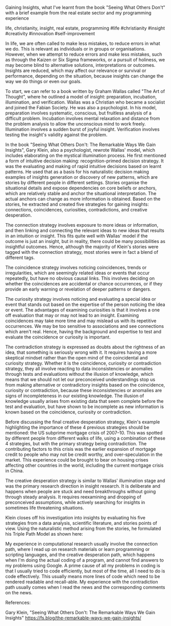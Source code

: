 Gaining Insights, what I've learnt from the book "Seeing What Others Don't" with a brief example from the real estate sector and my programming experience

life, christianity, insight, real estate, programming
#life
#christianity
#insight
#creativity
#innovation
#self-improvement

In life, we are often called to make less mistakes, to reduce errors in what we do.  This is relevant as individuals or in groups or organisations.  However, when we attempt to reduce errors and make less mistakes, such as through the Kaizen or Six Sigma frameworks, or a pursuit of holiness, we may become blind to alternative solutions, interpretations or outcomes.  Insights are reduced, which may affect our relevance or survival or performance, depending on the situation, because insights can change the way we do things or even our goals.  

To start, we can refer to a book written by Graham Wallas called "The Art of Thought", where he outlined a model of insight: preparation, incubation, illumination, and verification.  Wallas was a Christian who became a socialist and joined the Fabian Society.  He was also a psychologist.  In his model, preparation involves systematic, conscious, but fruitless analysis of a difficult problem.  Incubation involves mental relaxation and distance from the problem analysis to allow the unconscious mind to work freely.  Illumination involves a sudden burst of joyful insight.  Verification involves testing the insight's validity against the problem.  

In the book "Seeing What Others Don't: The Remarkable Ways We Gain Insights", Gary Klein, also a psychologist, rewrote Wallas' model, which includes elaborating on the mystical illumination process.  He first mentioned a form of intuitive decision making: recognition-primed decision strategy.  It was the evaluating and making of rapid intuitive decisions based on learnt patterns.  He used that as a basis for his naturalistic decision making examples of insights generation or discovery of new patterns, which are stories by different people in different settings.  Stories organise the situational details and expose dependencies on core beliefs or anchors, which are relatively stable and anchor the situational interpretation.  The actual anchors can change as more information is obtained.  Based on the stories, he extracted and created five strategies for gaining insights: connections, coincidences, curiosities, contradictions, and creative desperation.  

The connection strategy involves exposure to more ideas or information, and then linking and connecting the relevant ideas to new ideas that results in an intuition or insight.  This fits quite well with Wallas' model if the outcome is just an insight, but in reality, there could be many possibilities as insightful outcomes.  Hence, although the majority of Klein's stories were tagged with the connection strategy, most stories were in fact a blend of different tags.  

The coincidence strategy involves noticing coincidences, trends or irregularities, which are seemingly related ideas or events that occur repeatedly, but have no obvious causal links.  This involves deciding on whether the coincidences are accidental or chance occurrences, or if they provide an early warning or revelation of deeper patterns or dangers.  

The curiosity strategy involves noticing and evaluating a special idea or event that stands out based on the expertise of the person noticing the idea or event.  The advantages of examining curiosities is that it involves a one off evaluation that may or may not lead to an insight.  Examining coincidences may take more time and may mislead us with its repetitive occurrences.  We may be too sensitive to associations and see connections which aren't real.  Hence, having the background and expertise to test and evaluate the coincidence or curiosity is important.  

The contradiction strategy is expressed as doubts about the rightness of an idea, that something is seriously wrong with it.  It requires having a more skeptical mindset rather than the open mind of the coincidental and curiosity strategy.  Whether it is the coincidence, curiosity or contradiction strategy, they all involve reacting to data inconsistencies or anomalies through tests and evaluations without the illusion of knowledge, which means that we should not let our preconceived understandings stop us from making alternative or contradictory insights based on the coincidence, curiosity or contradiction, because these inconsistencies or anomalies are signs of incompleteness in our existing knowledge.  The illusion of knowledge usually arises from existing data that seem complete before the test and evaluation, but have shown to be incomplete as new information is known based on the coincidence, curiosity or contradiction.  

Before discussing the final creative desperation strategy, Klein's example highlighting the importance of these 4 previous strategies should be mentioned: the US subprime mortgage crisis of 2007–10.  This was spotted by different people from different walks of life, using a combination of these 4 strategies, but with the primary strategy being contradiction.  The contributing factors to this crisis was the earlier expansion of mortgage credit to people who may not be credit worthy, and over-speculation in the market.  This experience could be brought to bear on housing crises affecting other countries in the world, including the current mortgage crisis in China.  

The creative desperation strategy is similar to Wallas' illumination stage and was the primary research direction in insight research.  It is deliberate and happens when people are stuck and need breakthroughs without going through steady analysis.  It requires reexamining and dropping of preconceived assumptions, while actively searching for insights in sometimes life threatening situations.  

Klein closes off his investigation into insights by evaluating his five strategies from a data analysis, scientific literature, and stories points of view.  Using the naturalistic method arising from the stories, he formulated his Triple Path Model as shown here:



My experience in computational research usually involve the connection path, where I read up on research materials or learn programming or scripting languages, and the creative desperation path, which happens when I'm doing the actual coding of a program, and cannot find answers to my problems using Google.  A prime cause of all my problems in coding is that I usually tried to code efficiently, but most of the time, all I need to do is code effectively.  This usually means more lines of code which need to be rendered readable and recall-able.  My experience with the contradiction path usually comes when I read the news and the corresponding comments on the news.  



References:

Gary Klein, "Seeing What Others Don't: The Remarkable Ways We Gain Insights"
https://fs.blog/the-remarkable-ways-we-gain-insights/


